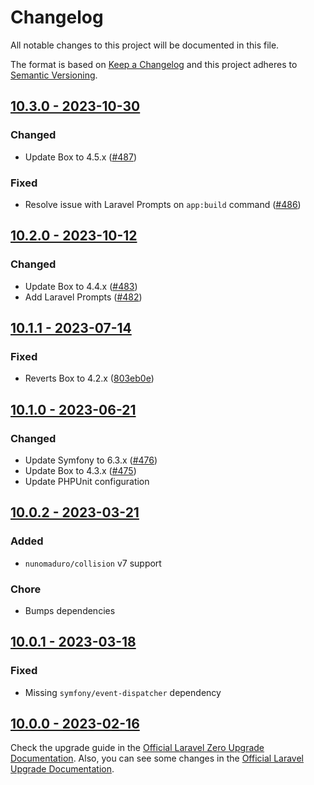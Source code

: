 # Changelog

All notable changes to this project will be documented in this file.

The format is based on [Keep a Changelog](https://keepachangelog.com) and this project adheres to [Semantic Versioning](https://semver.org).

## [10.3.0 - 2023-10-30](https://github.com/laravel-zero/framework/releases/tag/v10.3.0)

### Changed
- Update Box to 4.5.x ([#487](https://github.com/laravel-zero/framework/pull/487))

### Fixed
- Resolve issue with Laravel Prompts on `app:build` command ([#486](https://github.com/laravel-zero/framework/pull/486))

## [10.2.0 - 2023-10-12](https://github.com/laravel-zero/framework/releases/tag/v10.2.0)

### Changed
- Update Box to 4.4.x ([#483](https://github.com/laravel-zero/framework/pull/483))
- Add Laravel Prompts ([#482](https://github.com/laravel-zero/framework/pull/482))

## [10.1.1 - 2023-07-14](https://github.com/laravel-zero/framework/releases/tag/v10.1.1)

### Fixed
- Reverts Box to 4.2.x ([803eb0e](https://github.com/laravel-zero/framework/commit/803eb0e9a53a5c0cf8fa128f9356de46d3375061))

## [10.1.0 - 2023-06-21](https://github.com/laravel-zero/framework/releases/tag/v10.1.0)

### Changed
- Update Symfony to 6.3.x ([#476](https://github.com/laravel-zero/framework/pull/476))
- Update Box to 4.3.x ([#475](https://github.com/laravel-zero/framework/pull/475))
- Update PHPUnit configuration

## [10.0.2 - 2023-03-21](https://github.com/laravel-zero/framework/releases/tag/v10.0.2)

### Added
- `nunomaduro/collision` v7 support

### Chore
- Bumps dependencies

## [10.0.1 - 2023-03-18](https://github.com/laravel-zero/framework/releases/tag/v10.0.1)

### Fixed
- Missing `symfony/event-dispatcher` dependency

## [10.0.0 - 2023-02-16](https://github.com/laravel-zero/framework/releases/tag/v10.0.0)

Check the upgrade guide in the [Official Laravel Zero Upgrade Documentation](https://laravel-zero.com/docs/upgrade#upgrade-10.0.0). Also, you can see some changes in the [Official Laravel Upgrade Documentation](https://laravel.com/docs/10.x/upgrade).
